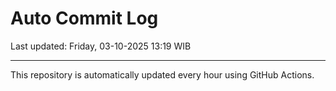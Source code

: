 # Auto Commit Log

Last updated: Friday, 03-10-2025 13:19 WIB

---

This repository is automatically updated every hour using GitHub Actions.
